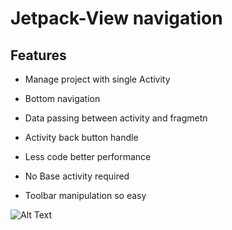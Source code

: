 # Jetpack-View navigation

## Features
- Manage project with single Activity

- Bottom navigation

- Data passing between activity and fragmetn

- Activity back button handle

- Less code better performance

- No Base activity required

- Toolbar manipulation so easy


![Alt Text](https://github.com/azizcse/jitpack-navigation/blob/master/img/ezgif.com-crop.gif)
